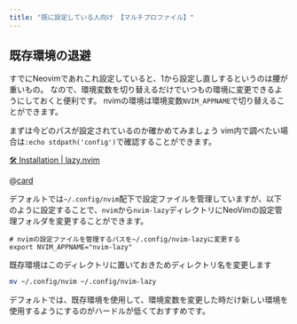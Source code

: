 ```yaml
---
title: "既に設定している人向け 【マルチプロファイル】"
---
```


## 既存環境の退避

すでにNeovimであれこれ設定していると、1から設定し直しするというのは腰が重いもの。
なので、環境変数を切り替えるだけでいつもの環境に変更できるようにしておくと便利です。
nvimの環境は環境変数`NVIM_APPNAME`で切り替えることができます。

まずは今どのパスが設定されているのか確かめてみましょう
vim内で調べたい場合は`:echo stdpath('config')`で確認することができます。

[🛠️ Installation | lazy.nvim](https://lazy.folke.io/installation)

@[card](https://zenn.dev/kyoh86/articles/e27a93d78767a7)

デフォルトでは`~/.config/nvim`配下で設定ファイルを管理していますが、以下のように設定することで、`nvim`から`nvim-lazy`ディレクトリにNeoVimの設定管理フォルダを変更することができます。

```sh:~/.zshrc
# nvimの設定ファイルを管理するパスを~/.config/nvim-lazyに変更する
export NVIM_APPNAME="nvim-lazy"
```

既存環境はこのディレクトリに置いておきためディレクトリ名を変更します

```sh
mv ~/.config/nvim ~/.config/nvim-lazy
```

デフォルトでは、既存環境を使用して、環境変数を変更した時だけ新しい環境を使用するようにするのがハードルが低くておすすめです。

